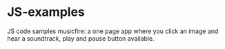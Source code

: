 # JS-examples
JS code samples
musicfire: a one page app where you click an image and hear a soundtrack, play and pause button available.
